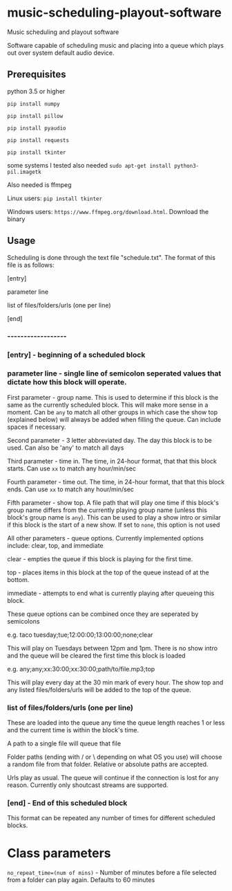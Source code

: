 # music-scheduling-playout-software
Music scheduling and playout software

Software capable of scheduling music and placing into a queue which plays out over system default audio device.

## Prerequisites

python 3.5 or higher

`pip install numpy`

`pip install pillow`

`pip install pyaudio`

`pip install requests`

`pip install tkinter`

some systems I tested also needed `sudo apt-get install python3-pil.imagetk`

Also needed is ffmpeg

Linux users: `pip install tkinter`

Windows users: `https://www.ffmpeg.org/download.html`. Download the binary

## Usage

Scheduling is done through the text file "schedule.txt". The format of this file is as follows:

[entry]

parameter line

list of files/folders/urls (one per line)

[end]

### ------------------

### [entry] - beginning of a scheduled block

### parameter line - single line of semicolon seperated values that dictate how this block will operate.

First parameter - group name. This is used to determine if this block is the same as the currently scheduled block. This will make more sense in a moment. Can be `any` to match all other groups in which case the show top (explained below) will always be added when filling the queue. Can include spaces if necessary.

Second parameter - 3 letter abbreviated day. The day this block is to be used. Can also be 'any' to match all days

Third parameter - time in. The time, in 24-hour format, that that this block starts. Can use `xx` to match any hour/min/sec

Fourth parameter - time out. The time, in 24-hour format, that that this block ends. Can use `xx` to match any hour/min/sec

Fifth parameter - show top. A file path that will play one time if this block's group name differs from the currently playing group name (unless this block's group name is `any`). This can be used to play a show intro or similar if this block is the start of a new show. If set to `none`, this option is not used

All other parameters - queue options. Currently implemented options include: clear, top, and immediate

clear - empties the queue if this block is playing for the first time.

top - places items in this block at the top of the queue instead of at the bottom. 

immediate - attempts to end what is currently playing after queueing this block. 

These queue options can be combined once they are seperated by semicolons

e.g. taco tuesday;tue;12:00:00;13:00:00;none;clear

This will play on Tuesdays between 12pm and 1pm. There is no show intro and the queue will be cleared the first time this block is loaded

e.g. any;any;xx:30:00;xx:30:00;path/to/file.mp3;top

This will play every day at the 30 min mark of every hour. The show top and any listed files/folders/urls will be added to the top of the queue.

### list of files/folders/urls (one per line)

These are loaded into the queue any time the queue length reaches 1 or less and the current time is within the block's time.

A path to a single file will queue that file

Folder paths (ending with / or \ depending on what OS you use) will choose a random file from that folder. Relative or absolute paths are accepted.

Urls play as usual. The queue will continue if the connection is lost for any reason. Currently only shoutcast streams are supported.

### [end] - End of this scheduled block

This format can be repeated any number of times for different scheduled blocks. 

# Class parameters

`no_repeat_time=(num of mins)` - Number of minutes before a file selected from a folder can play again. Defaults to 60 minutes
